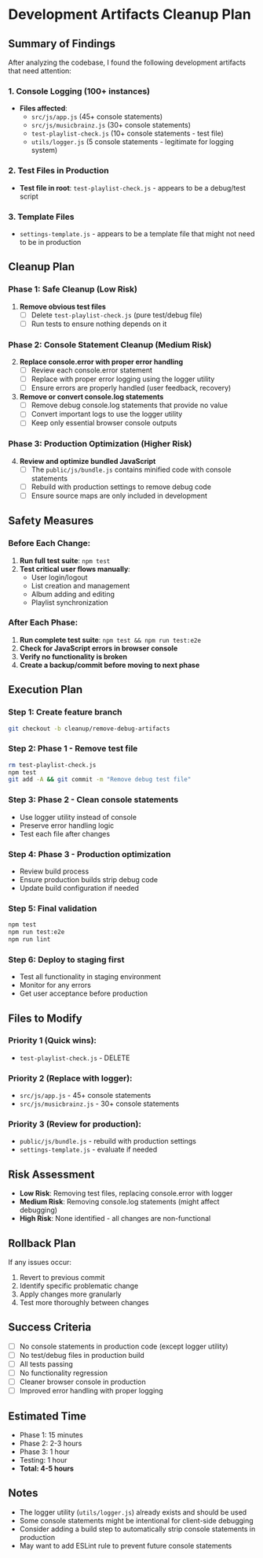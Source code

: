 # Development Artifacts Cleanup Plan

## Summary of Findings

After analyzing the codebase, I found the following development artifacts that need attention:

### 1. Console Logging (100+ instances)

- **Files affected**:
  - `src/js/app.js` (45+ console statements)
  - `src/js/musicbrainz.js` (30+ console statements)
  - `test-playlist-check.js` (10+ console statements - test file)
  - `utils/logger.js` (5 console statements - legitimate for logging system)

### 2. Test Files in Production

- **Test file in root**: `test-playlist-check.js` - appears to be a debug/test script

### 3. Template Files

- `settings-template.js` - appears to be a template file that might not need to be in production

## Cleanup Plan

### Phase 1: Safe Cleanup (Low Risk)

1. **Remove obvious test files**
   - [ ] Delete `test-playlist-check.js` (pure test/debug file)
   - [ ] Run tests to ensure nothing depends on it

### Phase 2: Console Statement Cleanup (Medium Risk)

2. **Replace console.error with proper error handling**
   - [ ] Review each console.error statement
   - [ ] Replace with proper error logging using the logger utility
   - [ ] Ensure errors are properly handled (user feedback, recovery)

3. **Remove or convert console.log statements**
   - [ ] Remove debug console.log statements that provide no value
   - [ ] Convert important logs to use the logger utility
   - [ ] Keep only essential browser console outputs

### Phase 3: Production Optimization (Higher Risk)

4. **Review and optimize bundled JavaScript**
   - [ ] The `public/js/bundle.js` contains minified code with console statements
   - [ ] Rebuild with production settings to remove debug code
   - [ ] Ensure source maps are only included in development

## Safety Measures

### Before Each Change:

1. **Run full test suite**: `npm test`
2. **Test critical user flows manually**:
   - User login/logout
   - List creation and management
   - Album adding and editing
   - Playlist synchronization

### After Each Phase:

1. **Run complete test suite**: `npm test && npm run test:e2e`
2. **Check for JavaScript errors in browser console**
3. **Verify no functionality is broken**
4. **Create a backup/commit before moving to next phase**

## Execution Plan

### Step 1: Create feature branch

```bash
git checkout -b cleanup/remove-debug-artifacts
```

### Step 2: Phase 1 - Remove test file

```bash
rm test-playlist-check.js
npm test
git add -A && git commit -m "Remove debug test file"
```

### Step 3: Phase 2 - Clean console statements

- Use logger utility instead of console
- Preserve error handling logic
- Test each file after changes

### Step 4: Phase 3 - Production optimization

- Review build process
- Ensure production builds strip debug code
- Update build configuration if needed

### Step 5: Final validation

```bash
npm test
npm run test:e2e
npm run lint
```

### Step 6: Deploy to staging first

- Test all functionality in staging environment
- Monitor for any errors
- Get user acceptance before production

## Files to Modify

### Priority 1 (Quick wins):

- `test-playlist-check.js` - DELETE

### Priority 2 (Replace with logger):

- `src/js/app.js` - 45+ console statements
- `src/js/musicbrainz.js` - 30+ console statements

### Priority 3 (Review for production):

- `public/js/bundle.js` - rebuild with production settings
- `settings-template.js` - evaluate if needed

## Risk Assessment

- **Low Risk**: Removing test files, replacing console.error with logger
- **Medium Risk**: Removing console.log statements (might affect debugging)
- **High Risk**: None identified - all changes are non-functional

## Rollback Plan

If any issues occur:

1. Revert to previous commit
2. Identify specific problematic change
3. Apply changes more granularly
4. Test more thoroughly between changes

## Success Criteria

- [ ] No console statements in production code (except logger utility)
- [ ] No test/debug files in production build
- [ ] All tests passing
- [ ] No functionality regression
- [ ] Cleaner browser console in production
- [ ] Improved error handling with proper logging

## Estimated Time

- Phase 1: 15 minutes
- Phase 2: 2-3 hours
- Phase 3: 1 hour
- Testing: 1 hour
- **Total: 4-5 hours**

## Notes

- The logger utility (`utils/logger.js`) already exists and should be used
- Some console statements might be intentional for client-side debugging
- Consider adding a build step to automatically strip console statements in production
- May want to add ESLint rule to prevent future console statements
